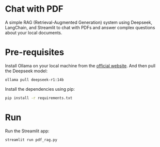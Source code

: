 # Chat with PDF
A simple RAG (Retrieval-Augmented Generation) system using Deepseek, LangChain, and Streamlit to chat with PDFs and answer complex questions about your local documents.



# Pre-requisites
Install Ollama on your local machine from the [official website](https://ollama.com/). And then pull the Deepseek model:

```bash
ollama pull deepseek-r1:14b
```

Install the dependencies using pip:

```bash
pip install -r requirements.txt
```

# Run
Run the Streamlit app:

```bash
streamlit run pdf_rag.py
```
